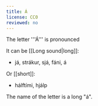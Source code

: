 ```yaml
---
title: Á
license: CC0
reviewed: no
---
```


The letter '''Á''' is pronounced <Audio src="Ssb_.mp3" inline/>. It is not a single sound, but two sounds: "aú". You start by pronouncing the letter [[A]], and then you pronounce the letter [[Ú]] quickly.

It can be [[Long sound|long]]:

* já, strákur, sjá, fáni, á

Or [[short]]:

* hálftími, hjálp

The name of the letter is a long "á".

